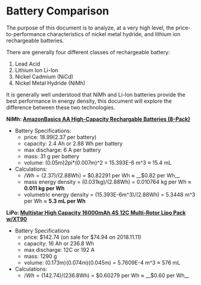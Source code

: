 # Battery Comparison

The purpose of this document is to analyze, at a very high level, the price-to-performance characteristics of nickel metal hydride, and lithium ion rechargeable batteries.

There are generally four different classes of rechargeable battery:

 1. Lead Acid
 2. Lithium Ion Li-Ion
 3. Nickel Cadmium (NiCd)
 4. Nickel Metal Hydride (NiMh)

It is generally well understood that NiMh and Li-Ion batteries provide the best performance in energy density, this document will explore the difference between these two technologies.

__NiMh: [AmazonBasics AA High-Capacity Rechargable Batteries (8-Pack)](https://www.amazon.com/AmazonBasics-High-Capacity-Rechargeable-Batteries-Pre-charged/dp/B00HZV9WTM/)__

 - Battery Specifications:
   - price: $18.99 ($2.37 per battery)
   - capacity: 2.4 Ah or 2.88 Wh per battery
   - max discharge: 6 A per battery
   - mass: 31 g per battery
   - volume: (0.05m)*2*pi*(0.007m)^2 = 15.393E-6 m^3 ≈ 15.4 mL
 - Calculations:
   - $/Wh = (2.37$)/(2.88Wh) = $0.82291 per Wh ≈ __$0.82 per Wh__
   - mass energy density = (0.031kg)/(2.88Wh) = 0.010764 kg per Wh ≈ __0.011 kg per Wh__
   - volumetric energy density = (15.393E-6m^3)/(2.88Wh) = 5.3448 m^3 per Wh ≈ __5.3 mL per Wh__
   
 __LiPo: [Multistar High Capacity 16000mAh 4S 12C Multi-Rotor Lipo Pack w/XT90](https://hobbyking.com/en_us/multistar-high-capacity-16000mah-4s-12c-multi-rotor-lipo-pack-w-xt90.html?___store=en_us)__
 
  - Battery Specifications
    - price: $142.74 (on sale for $74.94 on 2018.11.11)
    - capacity: 16 Ah or 236.8 Wh
    - max discharge: 12C or 192 A
    - mass: 1290 g
    - volume: (0.173m)(0.074m)(0.045m) = 5.7609E-4 m^3 ≈ 576 mL
  - Calculations:
    - $/Wh = (142.74$)/(236.8Wh) = $0.60279 per Wh ≈ __$0.60 per Wh__
 
